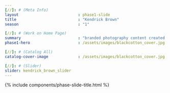 ```yaml
---
[//]: # (Meta Info)
layout                          : phase1-slide
title 					        : "Kendrick Brown"
season				            : "1"

[//]: # (Work on Home Page)
summary                         : "branded photography content created for website"
phase1-hero                     : /assets/images/blackcotton_cover.jpg

[//]: # (Catalog All)
catalog-cover-image				: /assets/images/blackcotton_cover.jpg

[//]: # (Slider)
slider: kendrick_brown_slider
---
```


{% include components/phase-slide-title.html %}
